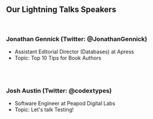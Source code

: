 ## Our Lightning Talks Speakers

<br/>

### Jonathan Gennick  (Twitter: @JonathanGennick)
- Assistant Editorial Director (Databases) at Apress
- Topic:  Top 10 Tips for Book Authors

<br/><br/>
  
### Josh Austin (Twitter: @codextypes)
- Software Engineer at Peapod Digital Labs
- Topic: Let's talk Testing!



